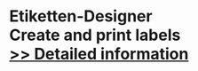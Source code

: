 # Etiketten-Designer<br />Create and print labels<br />[>> Detailed information](https://secure.shareit.com/shareit/product.html?productid=300060452&affiliateid=200057808)